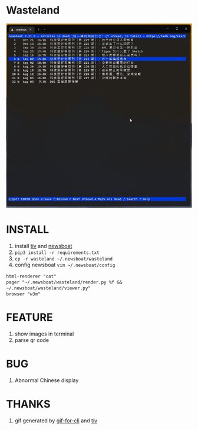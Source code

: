 # Wasteland

![](./example.gif)

# INSTALL
1. install [tiv](https://github.com/stefanhaustein/TerminalImageViewer) and [newsboat](https://newsboat.org/)
2. `pip3 install -r requirements.txt`
3. `cp -r wasteland ~/.newsboat/wasteland`
4. config newsboat `vim ~/.newsboat/config`
```
html-renderer "cat"
pager "~/.newsboat/wasteland/render.py %f && ~/.newsboat/wasteland/viewer.py"
browser "w3m"
```
# FEATURE
1. show images in terminal
2. parse qr code

# BUG
1. Abnormal Chinese display

# THANKS
1. gif generated by [gif-for-cli](https://github.com/google/gif-for-cli) and [tiv](https://github.com/stefanhaustein/TerminalImageViewer)

